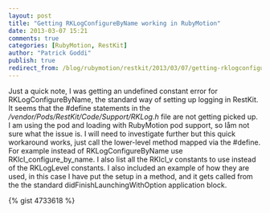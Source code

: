 ```yaml
---
layout: post
title: "Getting RKLogConfigureByName working in RubyMotion"
date: 2013-03-07 15:21
comments: true
categories: [RubyMotion, RestKit]
author: "Patrick Goddi"
publish: true
redirect_from: /blog/rubymotion/restkit/2013/03/07/getting-rklogconfigurebyname-working-in-rubymotion
---
```

Just a quick note, I was getting an undefined constant error for
RKLogConfigureByName, the standard way of setting up logging in
RestKit. It seems that the #define statements in the
_/vendor/Pods/RestKit/Code/Support/RKLog.h_ file are not getting
picked up. I am using the pod and loading with RubyMotion pod support,
so Iåm not sure what the issue is. I will need to investigate further
but this quick workaround works, just call the lower-level method
mapped via the #define. For example instead of RKLogConfigureByName
use RKlcl_configure_by_name.  I also list all the RKlcl_v constants to
use instead of the RKLogLevel constants. I also included an example of
how they are used, in this case I have put the setup in a method, and
it gets called from the the standard didFinishLaunchingWithOption
application block.

{% gist 4733618 %}

